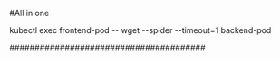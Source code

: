 #All in one

kubectl exec frontend-pod -- wget --spider --timeout=1 backend-pod

#######################################
